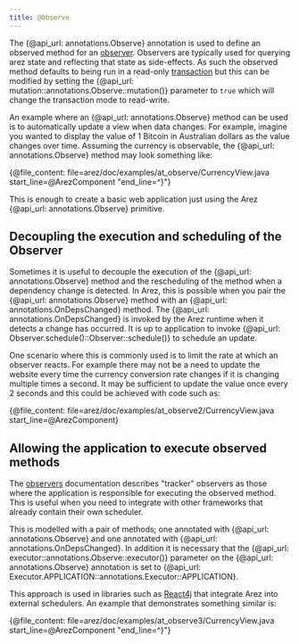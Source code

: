 ```yaml
---
title: @Observe
---
```


The {@api_url: annotations.Observe} annotation is used to define an observed method for an
[observer](observers.md). Observers are typically used for querying arez state and reflecting
that state as side-effects. As such the observed method defaults to being run in a read-only
[transaction](transactions.md) but this can be modified by setting the
{@api_url: mutation::annotations.Observe::mutation()} parameter to `true` which will change the
transaction mode to read-write.

An example where an {@api_url: annotations.Observe} method can be used is to automatically update
a view when data changes. For example, imagine you wanted to display the value of 1 Bitcoin in
Australian dollars as the value changes over time. Assuming the currency is observable, the
{@api_url: annotations.Observe} method may look something like:

{@file_content: file=arez/doc/examples/at_observe/CurrencyView.java start_line=@ArezComponent "end_line=^}"}

This is enough to create a basic web application just using the Arez {@api_url: annotations.Observe}
primitive.

## Decoupling the execution and scheduling of the Observer

Sometimes it is useful to decouple the execution of the {@api_url: annotations.Observe} method and the
rescheduling of the method when a dependency change is detected. In Arez, this is possible when you pair
the {@api_url: annotations.Observe} method with an {@api_url: annotations.OnDepsChanged} method. The
{@api_url: annotations.OnDepsChanged} is invoked by the Arez runtime when it detects a change has occurred.
It is up to application to invoke {@api_url: Observer.schedule()::Observer::schedule()} to schedule an
update.

One scenario where this is commonly used is to limit the rate at which an observer reacts. For example
there may not be a need to update the website every time the currency conversion rate changes if it is
changing multiple times a second. It may be sufficient to update the value once every 2 seconds and this
could be achieved with code such as:

{@file_content: file=arez/doc/examples/at_observe2/CurrencyView.java start_line=@ArezComponent}

## Allowing the application to execute observed methods

The [observers](observers.md) documentation describes "tracker" observers as those where the application
is responsible for executing the observed method. This is useful when you need to integrate with other
frameworks that already contain their own scheduler.

This is modelled with a pair of methods; one annotated with {@api_url: annotations.Observe} and one
annotated with {@api_url: annotations.OnDepsChanged}. In addition it is necessary that the
{@api_url: executor::annotations.Observe::executor()} parameter on the {@api_url: annotations.Observe}
annotation is set to {@api_url: Executor.APPLICATION::annotations.Executor::APPLICATION}.

This approach is used in libraries such as [React4j](https://react4j.github.io) that integrate Arez into
external schedulers. An example that demonstrates something similar is:

{@file_content: file=arez/doc/examples/at_observe3/CurrencyView.java start_line=@ArezComponent "end_line=^}"}
